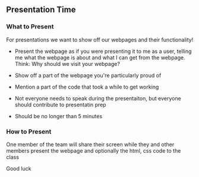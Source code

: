 ## Presentation Time

### What to Present

For presentations we want to show off our webpages and their functionality!

- Present the webpage as if you were presenting it to me as a user, telling me
what the webpage is about and what I can get from the webpage. Think: Why should we visit your webpage?

- Show off a part of the webpage you're particularly proud of
- Mention a part of the code that took a while to get working
- Not everyone needs to speak during the presentaiton, but everyone should contribute  to presentatin prep
- Should be no longer than 5 minutes

### How to Present
One member of the team will share their screen while they and other members present
the webpage and optionally the html, css code to the class

Good luck
